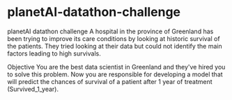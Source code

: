 # planetAI-datathon-challenge
planetAI datathon challenge
A hospital in the province of Greenland has been trying to improve its care conditions by looking at historic survival of the patients. They tried looking at their data but could not identify the main factors leading to high survivals.

Objective
You are the best data scientist in Greenland and they've hired you to solve this problem. Now you are responsible for developing a model that will predict the chances of survival of a patient after 1 year of treatment (Survived_1_year).
